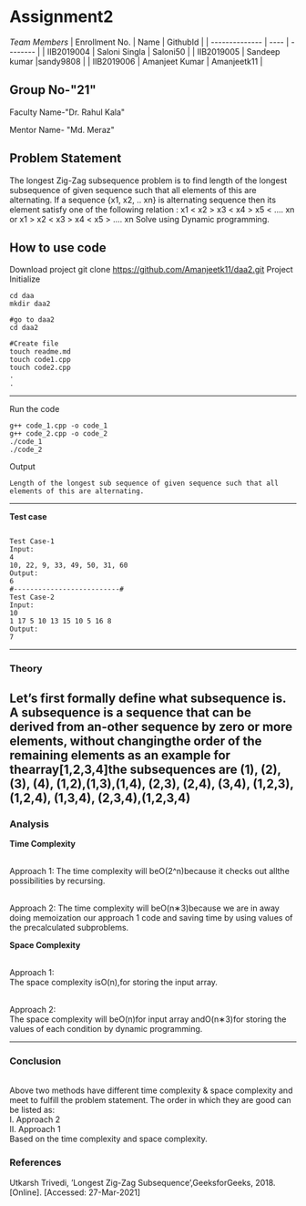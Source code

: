 # Assignment2
*Team Members*
|   Enrollment No.  |   Name   | GithubId |
|   --------------  |   ----   | -------- |
|    IIB2019004  |   Saloni Singla | Saloni50 |
|    IIB2019005  |   Sandeep kumar |sandy9808 |
|    IIB2019006  |   Amanjeet Kumar | Amanjeetk11 |




## Group No-"21"

Faculty Name-"Dr. Rahul Kala"

Mentor Name- "Md. Meraz"



## Problem Statement
The longest Zig-Zag subsequence problem is to find length of the longest
subsequence of given sequence such that all elements of this are
alternating.
If a sequence {x1, x2, .. xn} is alternating sequence then its element satisfy
one of the following relation :
 x1 < x2 > x3 < x4 > x5 < …. xn or
 x1 > x2 < x3 > x4 < x5 > …. xn
Solve using Dynamic programming.


## How to use code
Download project
git clone https://github.com/Amanjeetk11/daa2.git 
Project Initialize 
```
cd daa
mkdir daa2

#go to daa2
cd daa2

#Create file
touch readme.md
touch code1.cpp
touch code2.cpp
.
.
```
---

Run the code
```
g++ code_1.cpp -o code_1
g++ code_2.cpp -o code_2
./code_1
./code_2
```
Output
```
Length of the longest sub sequence of given sequence such that all elements of this are alternating.
```
---

**Test case**

```

Test Case-1
Input:
4
10, 22, 9, 33, 49, 50, 31, 60
Output:
6
#--------------------------#
Test Case-2
Input:
10
1 17 5 10 13 15 10 5 16 8
Output:
7
```

---

### Theory
Let’s first formally define what subsequence is.
A  subsequence  is  a  sequence  that  can  be  derived  from  an-other  sequence  by  zero  or  more  elements,  without  changingthe  order  of  the  remaining  elements  as  an  example  for  thearray[1,2,3,4]the  subsequences  are  (1),  (2),  (3),  (4),  (1,2),(1,3),(1,4),  (2,3),  (2,4),  (3,4),  (1,2,3),  (1,2,4),  (1,3,4),  (2,3,4),(1,2,3,4)
---

### Analysis

**Time Complexity**

<br />Approach 1:
The time complexity will beO(2^n)because it checks out allthe possibilities by recursing.

<br />Approach 2:
The time complexity will beO(n∗3)because we are in away doing memoization our approach 1 code and saving time by using values of the precalculated subproblems.


**Space Complexity**

<br />Approach 1:
<br />The space complexity isO(n),for storing the input array.

<br />Approach 2:
<br />The space complexity will beO(n)for input array andO(n∗3)for storing the values of each condition by dynamic programming.


---

### Conclusion

<br />Above two methods have different time complexity & space complexity and meet to fulfill the problem statement. The order in which they are good can be listed as:
<br />I. Approach 2
<br />II. Approach 1
<br />Based on the time complexity and space complexity.

### References
Utkarsh Trivedi, ’Longest Zig-Zag Subsequence’,GeeksforGeeks, 2018. [Online]. [Accessed: 27-Mar-2021]
